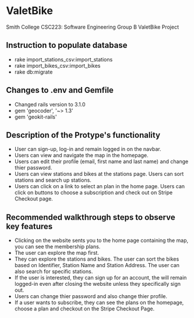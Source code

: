 # ValetBike

Smith College CSC223: Software Engineering
Group B ValetBike Project

## Instruction to populate database
* rake import_stations_csv:import_stations
* rake import_bikes_csv:import_bikes
* rake db:migrate

## Changes to .env and Gemfile
* Changed rails version to 3.1.0
* gem 'geocoder', '~> 1.3'
* gem 'geokit-rails'

## Description of the Protype's functionality
* User can sign-up, log-in and remain logged in on the navbar.
* Users can view and navigate the map in the homepage.
* Users can edit their profile (email, first name and last name) and change thier password.
* Users can view stations and bikes at the stations page. Users can sort stations and search up stations.
* Users can click on a link to select an plan in the home page. Users can click on buttons to choose a subscription and check out on Stripe Checkout page.

## Recommended walkthrough steps to observe key features
* Clicking on the website sents you to the home page containing the map, you can see the membership plans.
* The user can explore the map first. 
* They can explore the stations and bikes. The user can sort the bikes based on Identifier, Station Name and Station Address. The user can also search for specific stations.
* If the user is interested, they can sign up for an account, the will remain logged-in even after closing the website unless they specifically sign out. 
* Users can change thier password and also change thier profile.
* If a user wants to subscribe, they can see the plans on the homepage, choose a plan and checkout on the Stripe Checkout Page.
